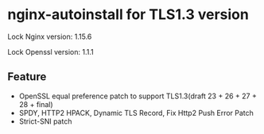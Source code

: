 # nginx-autoinstall for TLS1.3 version

Lock Nginx version: 1.15.6

Lock Openssl version: 1.1.1

## Feature
- OpenSSL equal preference patch to support TLS1.3(draft 23 + 26 + 27 + 28 + final)
- SPDY, HTTP2 HPACK, Dynamic TLS Record, Fix Http2 Push Error Patch
- Strict-SNI patch